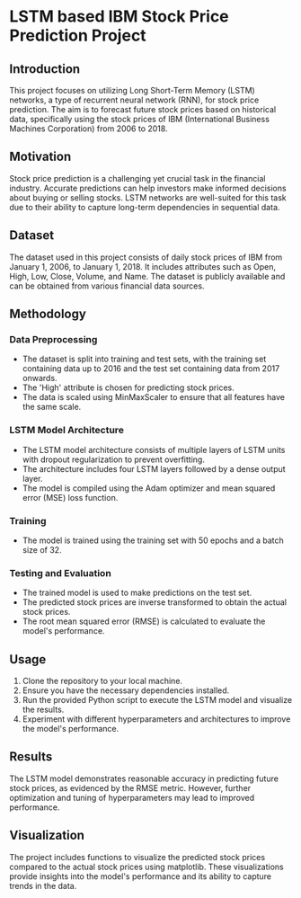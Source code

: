 
# LSTM based IBM Stock Price Prediction Project

## Introduction

This project focuses on utilizing Long Short-Term Memory (LSTM) networks, a type of recurrent neural network (RNN), for stock price prediction. The aim is to forecast future stock prices based on historical data, specifically using the stock prices of IBM (International Business Machines Corporation) from 2006 to 2018.

## Motivation

Stock price prediction is a challenging yet crucial task in the financial industry. Accurate predictions can help investors make informed decisions about buying or selling stocks. LSTM networks are well-suited for this task due to their ability to capture long-term dependencies in sequential data.

## Dataset

The dataset used in this project consists of daily stock prices of IBM from January 1, 2006, to January 1, 2018. It includes attributes such as Open, High, Low, Close, Volume, and Name. The dataset is publicly available and can be obtained from various financial data sources.

## Methodology

### Data Preprocessing
- The dataset is split into training and test sets, with the training set containing data up to 2016 and the test set containing data from 2017 onwards.
- The 'High' attribute is chosen for predicting stock prices.
- The data is scaled using MinMaxScaler to ensure that all features have the same scale.

### LSTM Model Architecture
- The LSTM model architecture consists of multiple layers of LSTM units with dropout regularization to prevent overfitting.
- The architecture includes four LSTM layers followed by a dense output layer.
- The model is compiled using the Adam optimizer and mean squared error (MSE) loss function.

### Training
- The model is trained using the training set with 50 epochs and a batch size of 32.

### Testing and Evaluation
- The trained model is used to make predictions on the test set.
- The predicted stock prices are inverse transformed to obtain the actual stock prices.
- The root mean squared error (RMSE) is calculated to evaluate the model's performance.

## Usage

1. Clone the repository to your local machine.
2. Ensure you have the necessary dependencies installed.
3. Run the provided Python script to execute the LSTM model and visualize the results.
4. Experiment with different hyperparameters and architectures to improve the model's performance.

## Results

The LSTM model demonstrates reasonable accuracy in predicting future stock prices, as evidenced by the RMSE metric. However, further optimization and tuning of hyperparameters may lead to improved performance.

## Visualization

The project includes functions to visualize the predicted stock prices compared to the actual stock prices using matplotlib. These visualizations provide insights into the model's performance and its ability to capture trends in the data.
